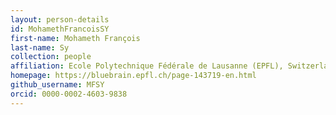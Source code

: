 ```yaml
---
layout: person-details
id: MohamethFrancoisSY
first-name: Mohameth François 
last-name: Sy
collection: people
affiliation: Ecole Polytechnique Fédérale de Lausanne (EPFL), Switzerland
homepage: https://bluebrain.epfl.ch/page-143719-en.html
github_username: MFSY
orcid: 0000-0002-4603-9838
---
```

